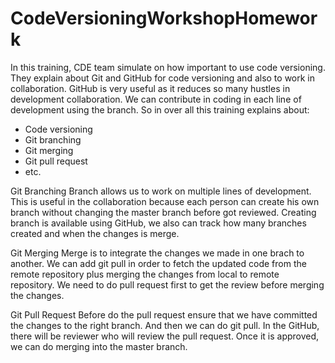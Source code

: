 # CodeVersioningWorkshopHomework

In this training, CDE team simulate on how important to use code versioning. They explain about Git and GitHub for code versioning and also to work in collaboration. GitHub is very useful as it reduces so many hustles in development collaboration. We can contribute in coding in each line of development using the branch. So in over all this training explains about:
- Code versioning
- Git branching
- Git merging
- Git pull request
- etc.

Git Branching
Branch allows us to work on multiple lines of development.
This is useful in the collaboration because each person can create his own branch without changing the master branch before got reviewed.
Creating branch is available using GitHub, we also can track how many branches created and when the changes is merge. 

Git Merging
Merge is to integrate the changes we made in one brach to another.
We can add git pull in order to fetch the updated code from the remote repository plus merging the changes from local to remote repository.
We need to do pull request first to get the review before merging the changes.

Git Pull Request
Before do the pull request ensure that we have committed the changes to the right branch. 
And then we can do git pull. In the GitHub, there will be reviewer who will review the pull request. Once it is approved, we can do merging into the master branch.
